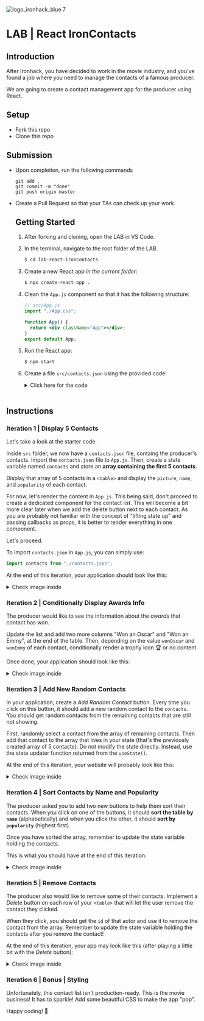 ![logo_ironhack_blue 7](https://user-images.githubusercontent.com/23629340/40541063-a07a0a8a-601a-11e8-91b5-2f13e4e6b441.png)

# LAB | React IronContacts

## Introduction

After Ironhack, you have decided to work in the movie industry, and you've found a job where you need to manage the contacts of a famous producer.

We are going to create a contact management app for the producer using React.

## Setup

- Fork this repo
- Clone this repo

## Submission

- Upon completion, run the following commands

  ```
  git add .
  git commit -m "done"
  git push origin master
  ```

- Create a Pull Request so that your TAs can check up your work.

  ## Getting Started

  1. After forking and cloning, open the LAB in VS Code.
  2. In the terminal, navigate to the root folder of the LAB.

     ```bash
     $ cd lab-react-ironcontacts
     ```
  3. Create a new React app _in the current folder_:

     ```bash
     $ npx create-react-app .
     ```
  4. Clean the `App.js` component so that it has the following structure:

     ```jsx
     // src/App.js
     import "./App.css";

     function App() {
       return <div className="App"></div>;
     }
     export default App;
     ```
  5. Run the React app:

     ```bash
     $ npm start
     ```
  6. Create a file `src/contacts.json` using the provided code:

     <details>
       <summary>Click here for the code</summary>

     > **`src/contacts.json`**

     > ```json
     > [
     >   {
     >     "name": "Idris Elba",
     >     "pictureUrl": "https://image.tmdb.org/t/p/w500/d9NkfCwczP0TjgrjpF94jF67SK8.jpg",
     >     "popularity": 11.622713,
     >     "id": "11731993-0604-4bee-80d5-67ad845d0a38",
     >     "wonOscar": false,
     >     "wonEmmy": false
     >   },
     >   {
     >     "name": "Johnny Depp",
     >     "pictureUrl": "https://image.tmdb.org/t/p/w500/kbWValANhZI8rbWZXximXuMN4UN.jpg",
     >     "popularity": 15.656534,
     >     "id": "7dad00f7-3949-477d-a7e2-1467fd2cfc06",
     >     "wonOscar": false,
     >     "wonEmmy": false
     >   },
     >   {
     >     "name": "Monica Bellucci",
     >     "pictureUrl": "https://image.tmdb.org/t/p/w500/qlT4904d8oi2NIs28RrgnIZDFZB.jpg",
     >     "popularity": 16.096436,
     >     "id": "0ad5e441-3084-47a1-9e9b-b917539bba71",
     >     "wonOscar": false,
     >     "wonEmmy": false
     >   },
     >   {
     >     "name": "Gal Gadot",
     >     "pictureUrl": "https://image.tmdb.org/t/p/w500/34kHAyBaBhq2kUrmhM15paEBuuI.jpg",
     >     "popularity": 10.049256,
     >     "id": "b497e3c4-50bb-4ae2-912f-eb36802c5bc2",
     >     "wonOscar": false,
     >     "wonEmmy": false
     >   },
     >   {
     >     "name": "Ian McKellen",
     >     "pictureUrl": "https://image.tmdb.org/t/p/w500/coWjgMEYJjk2OrNddlXCBm8EIr3.jpg",
     >     "popularity": 10.070132,
     >     "id": "0067ae32-97b6-4431-898e-eb1c10150abb",
     >     "wonOscar": false,
     >     "wonEmmy": false
     >   },
     >   {
     >     "name": "Matt Damon",
     >     "pictureUrl": "https://image.tmdb.org/t/p/w500/elSlNgV8xVifsbHpFsqrPGxJToZ.jpg",
     >     "popularity": 9.500475,
     >     "id": "fd998a8f-1c9f-4ad8-8a03-45f93b630aa1",
     >     "wonOscar": true,
     >     "wonEmmy": false
     >   },
     >   {
     >     "name": "David Harbour",
     >     "pictureUrl": "https://image.tmdb.org/t/p/w500/chPekukMF5SNnW6b22NbYPqAStr.jpg",
     >     "popularity": 9.47013,
     >     "id": "0df01b3e-9cb9-498a-91c2-25435fa3bfed",
     >     "wonOscar": false,
     >     "wonEmmy": false
     >   },
     >   {
     >     "name": "Ansel Elgort",
     >     "pictureUrl": "https://image.tmdb.org/t/p/w500/uQYUfGvOZkB5x25Z19UeyLABHmr.jpg",
     >     "popularity": 9.429994,
     >     "id": "09178713-ca9d-4657-a570-51d6f6459f57",
     >     "wonOscar": false,
     >     "wonEmmy": false
     >   },
     >   {
     >     "name": "Maria Bello",
     >     "pictureUrl": "https://image.tmdb.org/t/p/w500/tFkbad0JoWvYc6XYBITv6EfeLwR.jpg",
     >     "popularity": 9.209649,
     >     "id": "48094f0e-1d16-4825-aae6-4888c065c6d7",
     >     "wonOscar": false,
     >     "wonEmmy": false
     >   },
     >   {
     >     "name": "Ryan Reynolds",
     >     "pictureUrl": "https://image.tmdb.org/t/p/w500/h1co81QaT2nJA41Sb7eZwmWl1L2.jpg",
     >     "popularity": 9.457546,
     >     "id": "56792412-8fda-4e10-b5ec-9cade83b167d",
     >     "wonOscar": false,
     >     "wonEmmy": false
     >   },
     >   {
     >     "name": "Lauren Cohan",
     >     "pictureUrl": "https://image.tmdb.org/t/p/w500/ygzDi7DIY6fHHxAcxvS7Z5kMFHe.jpg",
     >     "popularity": 9.191322,
     >     "id": "b6e09d8d-b58e-48fe-9e07-1460b1e1d22b",
     >     "wonOscar": false,
     >     "wonEmmy": false
     >   },
     >   {
     >     "name": "Dwayne Johnson",
     >     "pictureUrl": "https://image.tmdb.org/t/p/w500/kuqFzlYMc2IrsOyPznMd1FroeGq.jpg",
     >     "popularity": 9.236478,
     >     "id": "32ec545d-4939-403a-acd7-dd4bca6e94dd",
     >     "wonOscar": false,
     >     "wonEmmy": false
     >   },
     >   {
     >     "name": "Ben Affleck",
     >     "pictureUrl": "https://image.tmdb.org/t/p/w500/cPuPt6mYJ83DjvO3hbjNGug6Fbi.jpg",
     >     "popularity": 9.157077,
     >     "id": "1599707e-5f49-4529-b920-db3831419b04",
     >     "wonOscar": true,
     >     "wonEmmy": false
     >   },
     >   {
     >     "name": "James McAvoy",
     >     "pictureUrl": "https://image.tmdb.org/t/p/w500/oPIfGm3mf4lbmO5pWwMvfTt5BM1.jpg",
     >     "popularity": 9.098376,
     >     "id": "fef2ac16-36df-486d-8d69-41f1bafa8101",
     >     "wonOscar": false,
     >     "wonEmmy": false
     >   },
     >   {
     >     "name": "Robin Wright",
     >     "pictureUrl": "https://image.tmdb.org/t/p/w500/cke0NNZP4lHRtOethRy2XGSOp3E.jpg",
     >     "popularity": 8.802542,
     >     "id": "5133d421-dc81-4e3a-81fa-57816da7ce60",
     >     "wonOscar": false,
     >     "wonEmmy": false
     >   },
     >   {
     >     "name": "Hugh Jackman",
     >     "pictureUrl": "https://image.tmdb.org/t/p/w500/oOqun0BhA1rLXOi7Q1WdvXAkmW.jpg",
     >     "popularity": 8.58347,
     >     "id": "1144413a-4d60-45e4-a51e-ec9ad321d835",
     >     "wonOscar": false,
     >     "wonEmmy": true
     >   },
     >   {
     >     "name": "Sam Page",
     >     "pictureUrl": "https://image.tmdb.org/t/p/w500/hCe4MEgugU33IdvDtDkJ6E5siqx.jpg",
     >     "popularity": 8.42623,
     >     "id": "711c69fe-4f64-453d-853a-05f40d004302",
     >     "wonOscar": false,
     >     "wonEmmy": false
     >   },
     >   {
     >     "name": "Robert Pattinson",
     >     "pictureUrl": "https://image.tmdb.org/t/p/w500/wNcm8RiMYlWvneAkqQepkqI6r7L.jpg",
     >     "popularity": 8.428432,
     >     "id": "da6a1201-e933-47dd-87aa-997ce69ff273",
     >     "wonOscar": false,
     >     "wonEmmy": false
     >   },
     >   {
     >     "name": "Henry Cavill",
     >     "pictureUrl": "https://image.tmdb.org/t/p/w500/h8bn6ybR5Hu58UGJGwb66nrOagV.jpg",
     >     "popularity": 34.132372,
     >     "id": "13872be0-b664-4e7b-a774-acdf0d713860",
     >     "wonOscar": false,
     >     "wonEmmy": false
     >   },
     >   {
     >     "name": "Chris Hemsworth",
     >     "pictureUrl": "https://image.tmdb.org/t/p/w500/tlkDiLn2G75Xr7m1ybK8QFzZBso.jpg",
     >     "popularity": 56.23257,
     >     "id": "39c8bc64-6b0b-4473-8781-a9ea1c1f51d9",
     >     "wonOscar": false,
     >     "wonEmmy": false
     >   },
     >
     >   {
     >     "name": "Jennifer Lawrence",
     >     "pictureUrl": "https://image.tmdb.org/t/p/w500/q0tf3XEo7wa8XglIznTC7WzZ9W3.jpg",
     >     "popularity": 19.560912,
     >     "id": "2abbdb9b-6034-452c-871f-2913fd42fbd0",
     >     "wonOscar": true,
     >     "wonEmmy": false
     >   },
     >   {
     >     "name": "Arnold Schwarzenegger",
     >     "pictureUrl": "https://image.tmdb.org/t/p/w500/sOkCXc9xuSr6v7mdAq9LwEBje68.jpg",
     >     "popularity": 18.216362,
     >     "id": "4fe4d8ef-0fac-4bd9-8c02-ed89b668b2a9",
     >     "wonOscar": false,
     >     "wonEmmy": true
     >   },
     >   {
     >     "name": "Ana de Armas",
     >     "pictureUrl": "https://image.tmdb.org/t/p/w500/nwS5UfMT0XUA6JEPwmt0jbNDa7B.jpg",
     >     "popularity": 11.039487,
     >     "id": "c5fcd5c6-bb11-433d-8c19-6bbd90653966",
     >     "wonOscar": false,
     >     "wonEmmy": false
     >   },
     >   {
     >     "name": "Chris Evans",
     >     "pictureUrl": "https://image.tmdb.org/t/p/w500/8CgFKCZJVwZxa1F88n8drEux0vT.jpg",
     >     "popularity": 10.536705,
     >     "id": "95eef6fa-fd7c-49f6-b799-40c045918dba",
     >     "wonOscar": false,
     >     "wonEmmy": false
     >   },
     >   {
     >     "name": "Robert Downey Jr.",
     >     "pictureUrl": "https://image.tmdb.org/t/p/w500/1YjdSym1jTG7xjHSI0yGGWEsw5i.jpg",
     >     "popularity": 11.182626,
     >     "id": "596ecfa1-7bb1-4704-87d5-c766745c2b1a",
     >     "wonOscar": false,
     >     "wonEmmy": false
     >   },
     >   {
     >     "name": "Tom Hardy",
     >     "pictureUrl": "https://image.tmdb.org/t/p/w500/4W8v3fX0viPRmwRtS0SfLJW8fkd.jpg",
     >     "popularity": 10.572327,
     >     "id": "9a28a4f5-00ab-45b3-9717-4bdbaa29b03e",
     >     "wonOscar": false,
     >     "wonEmmy": false
     >   },
     >   {
     >     "name": "Mark Ruffalo",
     >     "pictureUrl": "https://image.tmdb.org/t/p/w500/zdM6RgCR5LpZwnL8UA3m7CfVpiq.jpg",
     >     "popularity": 10.378788,
     >     "id": "11a91271-8bd6-4f9b-bc05-6dded961c311",
     >     "wonOscar": false,
     >     "wonEmmy": false
     >   },
     >   {
     >     "name": "Steve Carell",
     >     "pictureUrl": "https://image.tmdb.org/t/p/w500/fF9txPQCmHJSTYypJfA3ZzTH9Zr.jpg",
     >     "popularity": 10.227521,
     >     "id": "e31bc0bb-85f5-4fd5-8b6f-466e08be8041",
     >     "wonOscar": false,
     >     "wonEmmy": false
     >   },
     >   {
     >     "name": "Shu Qi",
     >     "pictureUrl": "https://image.tmdb.org/t/p/w500/kmTErFq6lKQww2Yk9AfpR2Q5YWx.jpg",
     >     "popularity": 10.445066,
     >     "id": "0f65363c-a9ec-4e3a-a4af-f337940b3390",
     >     "wonOscar": false,
     >     "wonEmmy": false
     >   },
     >   {
     >     "name": "Olga Kurylenko",
     >     "pictureUrl": "https://image.tmdb.org/t/p/w500/v9HmONHtTZM4Sl9QSNpxDYvuMCk.jpg",
     >     "popularity": 10.286325,
     >     "id": "65b3bc07-8761-4bc8-9952-18e1c91f57b6",
     >     "wonOscar": false,
     >     "wonEmmy": false
     >   },
     >   {
     >     "name": "Anthony Hopkins",
     >     "pictureUrl": "https://image.tmdb.org/t/p/w500/jdoBTIru71FbPuHGEgox5RVmIO0.jpg",
     >     "popularity": 10.273801,
     >     "id": "f197b07c-c0f6-4837-a4d6-f98f8673b0e6",
     >     "wonOscar": true,
     >     "wonEmmy": true
     >   },
     >   {
     >     "name": "John Goodman",
     >     "pictureUrl": "https://image.tmdb.org/t/p/w500/eOIx8zj1vYIRhVY2bK5cjIQfua0.jpg",
     >     "popularity": 7.914248,
     >     "id": "267cbff3-a043-41ac-8d99-489783d75316",
     >     "wonOscar": false,
     >     "wonEmmy": true
     >   },
     >   {
     >     "name": "Angelina Jolie",
     >     "pictureUrl": "https://image.tmdb.org/t/p/w500/nsxtg9MQG01hvud1vVEW9vvfukK.jpg",
     >     "popularity": 7.875641,
     >     "id": "2e7ad5d9-139b-4ae1-b9dd-f9ab9c4b0c2c",
     >     "wonOscar": true,
     >     "wonEmmy": false
     >   },
     >   {
     >     "name": "Kaya Scodelario",
     >     "pictureUrl": "https://image.tmdb.org/t/p/w500/iTrPnn7oS96k0iWPzNxaKCNutB6.jpg",
     >     "popularity": 7.82401,
     >     "id": "8651449a-b52d-440f-b0fd-1662aa51fee2",
     >     "wonOscar": false,
     >     "wonEmmy": false
     >   },
     >   {
     >     "name": "Katee Sackhoff",
     >     "pictureUrl": "https://image.tmdb.org/t/p/w500/lVtYSDuIxSaAsd2jW0qKvDTltVi.jpg",
     >     "popularity": 7.725615,
     >     "id": "49edbe65-e496-406f-ab63-f7e064cddafd",
     >     "wonOscar": false,
     >     "wonEmmy": false
     >   },
     >   {
     >     "name": "Daniel Gillies",
     >     "pictureUrl": "https://image.tmdb.org/t/p/w500/zasTOfb8TNyVGwRfb4jNdHnsZ2m.jpg",
     >     "popularity": 7.859381,
     >     "id": "39f0d572-ce12-4e9d-93d1-941d20bd19b5",
     >     "wonOscar": false,
     >     "wonEmmy": false
     >   },
     >   {
     >     "name": "Elijah Wood",
     >     "pictureUrl": "https://image.tmdb.org/t/p/w500/hHzLAVspGGuPg1KW5JAEsyRvnUT.jpg",
     >     "popularity": 7.7395,
     >     "id": "58251c1b-ffde-4f34-989a-f5bd701bb622",
     >     "wonOscar": false,
     >     "wonEmmy": false
     >   },
     >   {
     >     "name": "Colin Firth",
     >     "pictureUrl": "https://image.tmdb.org/t/p/w500/lKUq407IhFF6CQoJbUgbEyfS9JA.jpg",
     >     "popularity": 7.994861,
     >     "id": "f68ecb76-ac22-4fe6-8019-8a882871e2dc",
     >     "wonOscar": true,
     >     "wonEmmy": false
     >   },
     >   {
     >     "name": "Michael Keaton",
     >     "pictureUrl": "https://image.tmdb.org/t/p/w500/baeHNv3qrVsnApuKbZXiJOhqMnw.jpg",
     >     "popularity": 8.011631,
     >     "id": "4782c276-64ca-4e04-85d7-146a6592a380",
     >     "wonOscar": false,
     >     "wonEmmy": false
     >   },
     >   {
     >     "name": "Garth Jennings",
     >     "pictureUrl": "https://image.tmdb.org/t/p/w500/zl6ZWijGySSIYJRFalleAiGkxyQ.jpg",
     >     "popularity": 7.450652,
     >     "id": "3325d5ec-14a3-480e-af73-4799ebee6560",
     >     "wonOscar": false,
     >     "wonEmmy": false
     >   },
     >   {
     >     "name": "Elle Fanning",
     >     "pictureUrl": "https://image.tmdb.org/t/p/w500/cbFVl9NWREa0xD2vW9Z3J4ursiu.jpg",
     >     "popularity": 7.474528,
     >     "id": "8b4be348-1f0b-4774-8dbc-6bb2f29c8eb8",
     >     "wonOscar": false,
     >     "wonEmmy": false
     >   },
     >   {
     >     "name": "Miki Takakura",
     >     "pictureUrl": "https://image.tmdb.org/t/p/w500/2bXHWy82SzgMCFIuxVRKvDtw8Q6.jpg",
     >     "popularity": 7.563937,
     >     "id": "840b7564-4e17-4ecd-bd65-ffbe846e73cb",
     >     "wonOscar": false,
     >     "wonEmmy": false
     >   },
     >   {
     >     "name": "Jake Gyllenhaal",
     >     "pictureUrl": "https://image.tmdb.org/t/p/w500/1dHiMQsqiIAF9zhGvB0oJOIaM16.jpg",
     >     "popularity": 7.177807,
     >     "id": "101290ab-9157-4596-9c10-7a39f7ff839f",
     >     "wonOscar": false,
     >     "wonEmmy": false
     >   },
     >   {
     >     "name": "Brendan Fraser",
     >     "pictureUrl": "https://image.tmdb.org/t/p/w500/n8VOWXp94nhIEo5nS9o6bOpUHiN.jpg",
     >     "popularity": 7.188894,
     >     "id": "d26718a1-bb3f-4eba-8d60-0a6a92c2787a",
     >     "wonOscar": false,
     >     "wonEmmy": false
     >   },
     >   {
     >     "name": "Tessa Thompson",
     >     "pictureUrl": "https://image.tmdb.org/t/p/w500/fycqdiiM6dsNSbnONBVVQ57ILV1.jpg",
     >     "popularity": 7.090946,
     >     "id": "c343b2a6-0c87-4a1c-9cf0-14ff1593996b",
     >     "wonOscar": false,
     >     "wonEmmy": false
     >   },
     >   {
     >     "name": "Lee Chae-dam",
     >     "pictureUrl": "https://image.tmdb.org/t/p/w500/lJ2ryu3XGVyP7WESkL3pTigeg8j.jpg",
     >     "popularity": 14.042809,
     >     "id": "246db57e-0601-4f0d-b017-967e92808151",
     >     "wonOscar": false,
     >     "wonEmmy": false
     >   },
     >   {
     >     "name": "Tom Hanks",
     >     "pictureUrl": "https://image.tmdb.org/t/p/w500/pQFoyx7rp09CJTAb932F2g8Nlho.jpg",
     >     "popularity": 13.978997,
     >     "id": "2a905e89-f82e-40f2-bf91-5b9834984172",
     >     "wonOscar": true,
     >     "wonEmmy": true
     >   },
     >   {
     >     "name": "Cara Delevingne",
     >     "pictureUrl": "https://image.tmdb.org/t/p/w500/lEIFRIR8EohwOVe7PQu4zvIl850.jpg",
     >     "popularity": 13.272943,
     >     "id": "f119366b-0f64-4e83-8666-2be40f2795cd",
     >     "wonOscar": false,
     >     "wonEmmy": false
     >   },
     >   {
     >     "name": "Rose Byrne",
     >     "pictureUrl": "https://image.tmdb.org/t/p/w500/laJdQNmsuR2iblYUggEqr49LvwJ.jpg",
     >     "popularity": 13.094365,
     >     "id": "81ab13e0-89c7-468d-acf9-5ab8c17f2d66",
     >     "wonOscar": false,
     >     "wonEmmy": false
     >   },
     >   {
     >     "name": "Keanu Reeves",
     >     "pictureUrl": "https://image.tmdb.org/t/p/w500/1wpzvf5PaQ1AZjl5rPNjWQobLLP.jpg",
     >     "popularity": 12.267253,
     >     "id": "7cdd5950-55e0-4d9e-8959-2181ed5f12e6",
     >     "wonOscar": false,
     >     "wonEmmy": false
     >   },
     >   {
     >     "name": "Ron Howard",
     >     "pictureUrl": "https://image.tmdb.org/t/p/w500/qdtdnNLSsaXZmpwOqXuQB3xU2uL.jpg",
     >     "popularity": 6.984089,
     >     "id": "6099d30b-2781-4b32-85af-5339a13a97b3",
     >     "wonOscar": true,
     >     "wonEmmy": true
     >   },
     >   {
     >     "name": "Orlando Bloom",
     >     "pictureUrl": "https://image.tmdb.org/t/p/w500/6JmscW0HXS10420mzdgjKXfWdkX.jpg",
     >     "popularity": 6.955899,
     >     "id": "819749fd-d416-45fc-9209-a3f98de297ee",
     >     "wonOscar": false,
     >     "wonEmmy": false
     >   }
     > ]
     > ```

     <hr>

     </details>

     <br>

## Instructions

### Iteration 1 | Display 5 Contacts

Let's take a look at the starter code.

Inside `src` folder, we now have a `contacts.json` file, containg the producer's contacts. Import the `contacts.json` file to `App.js`. Then, create a state variable named `contacts` and store an **array containing the first 5 contacts**.

Display that array of 5 contacts in a `<table>` and display the `picture`, `name`, and `popularity` of each contact.

For now, let's render the content in `App.js`. This being said, don't proceed to create a dedicated component for the contact list. This will become a bit more clear later when we add the delete button next to each contact. As you are probably not familiar with the concept of "lifting state up" and passing callbacks as props, it is better to render everything in one component.

Let's proceed.

To import `contacts.json` in `App.js`, you can simply use:

```js
import contacts from "./contacts.json";
```

At the end of this iteration, your application should look like this:

<details>
  <summary> Check image inside </summary>

![Screenshot - Iteration 1](https://education-team-2020.s3.eu-west-1.amazonaws.com/web-dev/labs/lab-react-ironcontacts-1.png)

</details>

### Iteration 2 | Conditionally Display Awards Info

The producer would like to see the information about the _awards_ that contact has won.

Update the list and add two more columns "Won an Oscar" and "Won an Emmy", at the end of the table. Then, depending on the value `wonOscar` and `wonEmmy` of each contact, conditionally render a trophy icon :trophy: or no content.

Once done, your application should look like this:

<details>

<summary>Check image inside</summary>

![Screenshot - Iteration 2](https://education-team-2020.s3.eu-west-1.amazonaws.com/web-dev/labs/lab-react-ironcontacts-2.png)

</details>

### Iteration 3 | Add New Random Contacts

In your application, create a _Add Random Contact_ button. Every time you click on this button, it should add a new random contact to the `contacts`. You should get random contacts from the remaining contacts that are still not showing.

First, randomly select a contact from the array of remaining contacts. Then add that contact to the array that lives in your state (that's the previously created array of 5 contacts). 
Do not modify the state directly. Instead, use the state updater function returned from the `useState()`.

At the end of this iteration, your website will probably look like this:

<details>
  <summary> Check image inside </summary>

![Screenshot - Iteration 3](https://education-team-2020.s3.eu-west-1.amazonaws.com/web-dev/labs/lab-react-ironcontacts-3.png)

</details>

### Iteration 4 | Sort Contacts by Name and Popularity

The producer asked you to add two new buttons to help them sort their contacts. When you click on one of the buttons, it should **sort the table by `name`** (alphabetically) and when you click the other, it should **sort by `popularity`** (highest first).

Once you have sorted the array, remember to update the state variable holding the contacts.

This is what you should have at the end of this iteration:

<details>
  <summary> Check image inside </summary>

![Screenshot - Iteration 4](https://education-team-2020.s3.eu-west-1.amazonaws.com/web-dev/labs/lab-react-ironcontacts-4.png)

</details>

### Iteration 5 | Remove Contacts

The producer also would like to remove some of their contacts. Implement a _Delete_ button on each row of your `<table>` that will let the user remove the contact they clicked.

When they click, you should get the `id` of that actor and use it to remove the contact from the array. Remember to update the state variable holding the contacts after you remove the contact!

At the end of this iteration, your app may look like this (after playing a little bit with the _Delete_ button):

<details>
  <summary> Check image inside </summary>

![Screenshot - Iteration 5](https://education-team-2020.s3.eu-west-1.amazonaws.com/web-dev/labs/lab-react-ironcontacts-5.png)

</details>

### Iteration 6 | Bonus | Styling

Unfortunately, this contact list isn't production-ready. This is the movie business! It has to sparkle! Add some beautiful CSS to make the app "pop".

Happy coding! :blue_heart:
